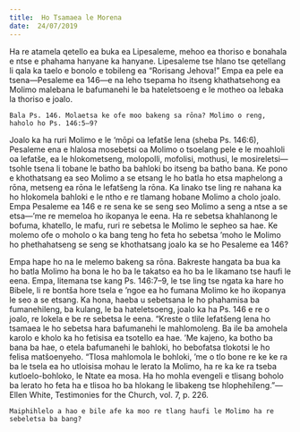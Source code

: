```yaml
---
title:  Ho Tsamaea le Morena
date:  24/07/2019
---
```


Ha re atamela qetello ea buka ea Lipesaleme, mehoo ea thoriso e bonahala e ntse e phahama hanyane ka hanyane. Lipesaleme tse hlano tse qetellang li qala ka taelo e bonolo e tobileng ea “Rorisang Jehova!” Empa ea pele ea tsena—Pesaleme ea 146—e na leho tsepama ho itseng khathatsehong ea Molimo malebana le bafumanehi le ba hateletsoeng e le motheo oa lebaka la thoriso e joalo.

`Bala Ps. 146. Molaetsa ke ofe moo bakeng sa rōna? Molimo o reng, haholo ho Ps. 146:5–9?`

Joalo ka ha ruri Molimo e le ‘mōpi oa lefatše lena (sheba Ps. 146:6), Pesaleme ena e hlalosa mosebetsi oa Molimo o tsoelang pele e le moahloli oa lefatše, ea le hlokometseng, molopolli, mofolisi, mothusi, le mosireletsi—tsohle tsena li tobane le batho ba bahloki bo itseng ba batho bana. Ke pono e khothatsang ea seo Molimo a se etsang le ho batla ho etsa maphelong a rōna, metseng ea rōna le lefatšeng la rōna. Ka linako tse ling re nahana ka ho hlokomela bahloki e le ntho e re tlamang hobane Molimo a cholo joalo. Empa Pesaleme ea 146 e re sena ke se seng seo Molimo a seng a ntse a se etsa—’me re memeloa ho ikopanya le eena. Ha re sebetsa khahlanong le bofuma, khatello, le mafu, ruri re sebetsa le Molimo le sepheo sa hae. Ke molemo ofe o moholo o ka bang teng ho feta ho sebetsa ’moho le Molimo ho phethahatseng se seng se khothatsang joalo ka se ho Pesaleme ea 146?

Empa hape ho na le melemo bakeng sa rōna. Bakreste hangata ba bua ka ho batla Molimo ha bona le ho ba le takatso ea ho ba le likamano tse haufi le eena. Empa, litemana tse kang Ps. 146:7–9, le tse ling tse ngata ka hare ho Bibele, li re bontša hore tsela e ’ngoe ea ho fumana Molimo ke ho ikopanya le seo a se etsang. Ka hona, haeba u sebetsana le ho phahamisa ba fumanehileng, ba kulang, le ba hateletsoeng, joalo ka ha Ps. 146 e re o joalo, re lokela e be re sebetsa le eena. “Kreste o tlile lefatšeng lena ho tsamaea le ho sebetsa hara bafumanehi le mahlomoleng. Ba ile ba amohela karolo e kholo ka ho fetisisa ea tsotello ea hae. ’Me kajeno, ka botho ba bana ba hae, o etela bafumanehi le bahloki, ho bebofatsa tlokotsi le ho felisa matšoenyeho. “Tlosa mahlomola le bohloki, ’me o tlo bone re ke ke ra ba le tsela ea ho utloisisa mohau le lerato la Molimo, ha re ka ke ra tseba kutloelo-bohloko, le Ntate ea mosa. Ha ho mohla evengeli e tlisang boholo ba lerato ho feta ha e tlisoa ho ba hlokang le libakeng tse hlophehileng.”—Ellen White, Testimonies for the Church, vol. 7, p. 226.

`Maiphihlelo a hao e bile afe ka moo re tlang haufi le Molimo ha re sebeletsa ba bang?`